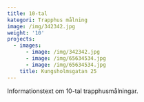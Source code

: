 ```yaml
---
title: 10-tal
kategori: Trapphus målning
image: /img/342342.jpg
weight: '10'
projects:
  - images:
      - image: /img/342342.jpg
      - image: /img/65634534.jpg
      - image: /img/65634534.jpg
    title: Kungsholmsgatan 25
---
```

Informationstext om 10-tal trapphusmålningar.
